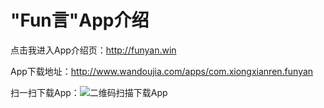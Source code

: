# "Fun言"App介绍
点击我进入App介绍页：http://funyan.win

App下载地址：http://www.wandoujia.com/apps/com.xiongxianren.funyan

扫一扫下载App：![二维码扫描下载App](http://www.wandoujia.com/qr?s=5&c=http://www.wandoujia.com/apps/com.xiongxianren.funyan)
